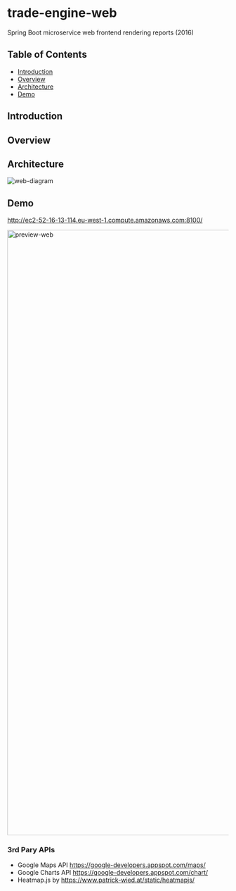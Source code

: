 # trade-engine-web
Spring Boot microservice web frontend rendering reports (2016)

## Table of Contents
  - [Introduction](#introduction)
  - [Overview](#overview)
  - [Architecture](#architecture)
  - [Demo](#demo)

## Introduction

## Overview

## Architecture

![web-diagram](https://cloud.githubusercontent.com/assets/6519496/17114720/09428b46-52a8-11e6-9622-3b5f8d85ffca.png)

## Demo

http://ec2-52-16-13-114.eu-west-1.compute.amazonaws.com:8100/

<img width="1375" alt="preview-web" src="https://cloud.githubusercontent.com/assets/6519496/17103716/9b9b08b4-5277-11e6-8cd3-5279b9f5ee02.png" style="max-width:100%;">

### 3rd Pary APIs
- Google Maps API https://google-developers.appspot.com/maps/
- Google Charts API https://google-developers.appspot.com/chart/
- Heatmap.js by https://www.patrick-wied.at/static/heatmapjs/
